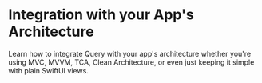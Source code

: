 # Integration with your App's Architecture

Learn how to integrate Query with your app's architecture whether you're using MVC, MVVM, TCA, Clean Architecture, or even just keeping it simple with plain SwiftUI views.
